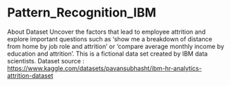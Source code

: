 # Pattern_Recognition_IBM
About Dataset Uncover the factors that lead to employee attrition and explore important questions such as ‘show me a breakdown of distance from home by job role and attrition’ or ‘compare average monthly income by education and attrition’. This is a fictional data set created by IBM data scientists. Dataset source : https://www.kaggle.com/datasets/pavansubhasht/ibm-hr-analytics-attrition-dataset
